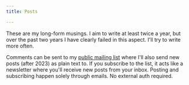 ```yaml
---
title: Posts

---
```


These are my long-form musings. I aim to write at least twice a year, but over
the past two years I have clearly failed in this aspect. I'll try to write more
often.

Comments can be sent to my [public mailing
list](https://lists.sr.ht/~hedy/posts) where I'll also send new posts (after
2023) as plain text to. If you subscribe to the list, it acts like a newsletter
where you'll receive new posts from your inbox. Posting and subscribing happen
solely through emails. No external auth required.

